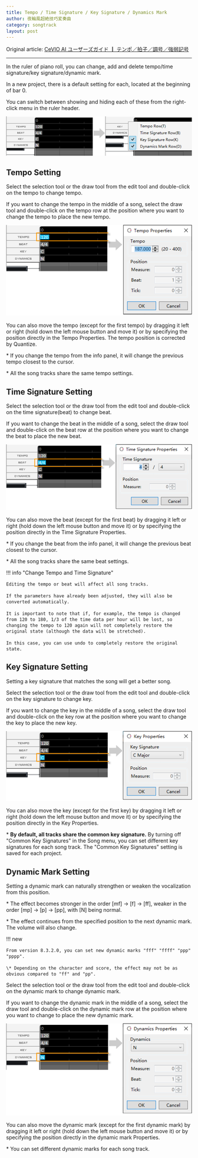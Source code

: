 ```yaml
---
title: Tempo / Time Signature / Key Signature / Dynamics Mark
author: 夜輪風超絶技巧変奏曲
category: songtrack
layout: post
---
```

Original article: [CeVIO AI ユーザーズガイド ┃ テンポ／拍子／調号／強弱記号](https://cevio.jp/guide/cevio_ai/songtrack/songtrack/)

---

In the ruler of piano roll, you can change, add and delete tempo/time signature/key signature/dynamic mark.

In a new project, there is a default setting for each, located at the beginning of bar 0.

You can switch between showing and hiding each of these from the right-click menu in the ruler header.

![setting](images/songtrack_copy_1.png)

## Tempo Setting

Select the selection tool or the draw tool from the edit tool and double-click on the tempo to change tempo.

If you want to change the tempo in the middle of a song, select the draw tool and double-click on the tempo row at the position where you want to change the tempo to place the new tempo.

![set new tempo](images/songtrack_copy_2.png)

You can also move the tempo (except for the first tempo) by dragging it left or right (hold down the left mouse button and move it) or by specifying the position directly in the Tempo Properties. The tempo position is corrected by Quantize.

\* If you change the tempo from the info panel, it will change the previous tempo closest to the cursor.

\* All the song tracks share the same tempo settings.

## Time Signature Setting

Select the selection tool or the draw tool from the edit tool and double-click on the time signature(beat) to change beat.

If you want to change the beat in the middle of a song, select the draw tool and double-click on the beat row at the position where you want to change the beat to place the new beat.

![set new beat](images/songtrack_copy_3.png)

You can also move the beat (except for the first beat) by dragging it left or right (hold down the left mouse button and move it) or by specifying the position directly in the Time Signature Properties.

\* If you change the beat from the info panel, it will change the previous beat closest to the cursor.

\* All the song tracks share the same beat settings.

!!! info "Change Tempo and Time Signature"

    Editing the tempo or beat will affect all song tracks.

    If the parameters have already been adjusted, they will also be converted automatically.

    It is important to note that if, for example, the tempo is changed from 120 to 180, 1/3 of the time data per hour will be lost, so changing the tempo to 120 again will not completely restore the original state (although the data will be stretched).

    In this case, you can use undo to completely restore the original state.

## Key Signature Setting

Setting a key signature that matches the song will get a better song.

Select the selection tool or the draw tool from the edit tool and double-click on the key signature to change key.

If you want to change the key in the middle of a song, select the draw tool and double-click on the key row at the position where you want to change the key to place the new key.

![set new key](images/songtrack_copy_4.png)

You can also move the key (except for the first key) by dragging it left or right (hold down the left mouse button and move it) or by specifying the position directly in the Key Properties.

\* **By default, all tracks share the common key signature.** By turning off "Common Key Signatures" in the Song menu, you can set different key signatures for each song track. The "Common Key Signatures" setting is saved for each project.

## Dynamic Mark Setting

Setting a dynamic mark can naturally strengthen or weaken the vocalization from this position.

\* The effect becomes stronger in the order [mf] → [f] → [ff], weaker in the order [mp] → [p] → [pp], with [N] being normal.

\* The effect continues from the specified position to the next dynamic mark. The volume will also change.

!!! new

    From version 8.3.2.0, you can set new dynamic marks "fff" "ffff" "ppp" "pppp".

    \* Depending on the character and score, the effect may not be as obvious compared to "ff" and "pp".

Select the selection tool or the draw tool from the edit tool and double-click on the dynamic mark to change dynamic mark.

If you want to change the dynamic mark in the middle of a song, select the draw tool and double-click on the dynamic mark row at the position where you want to change to place the new dynamic mark.

![set new dynamics](images/songtrack_copy_5.png)

You can also move the dynamic mark (except for the first dynamic mark) by dragging it left or right (hold down the left mouse button and move it) or by specifying the position directly in the dynamic mark Properties.

\* You can set different dynamic marks for each song track.
